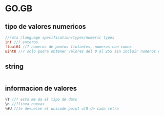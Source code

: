 # GO.__GB__

## tipo de valores numericos

```go
//ruta /language specification/types/numeric types
int //? enteros
float64 //? numeros de puntos flotantes, numeros con comas
uint8 //? solo podra obtener valores del 0 al 255 sin incluir numeros negativos por la u que le pusimos adelante
```
## string
```go


```




## informacion de valores
```go
%T //? esto me da el tipo de dato
\n //?linea nuevas
%#U //te devuelve el unicode point uf8 de cada letra
```

##
